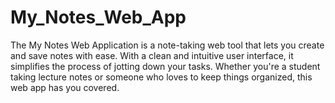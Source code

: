 # My_Notes_Web_App
The My Notes Web Application is a note-taking web tool that lets you create and save notes with ease. With a clean and intuitive user interface, it simplifies the process of jotting down your tasks. Whether you're a student taking lecture notes or someone who loves to keep things organized, this web app has you covered.
